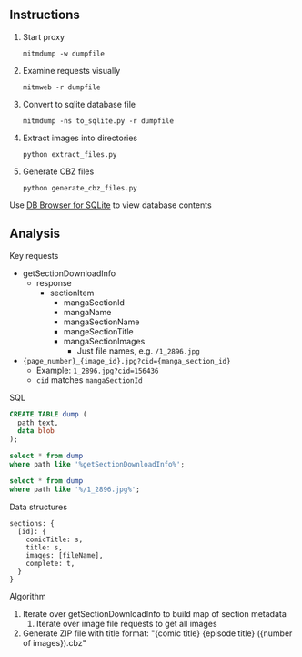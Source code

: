 ## Instructions

1. Start proxy
   ```
   mitmdump -w dumpfile
   ```
1. Examine requests visually
   ```
   mitmweb -r dumpfile
   ```
1. Convert to sqlite database file
   ```
   mitmdump -ns to_sqlite.py -r dumpfile
   ```
1. Extract images into directories
   ```
   python extract_files.py
   ```
1. Generate CBZ files
   ```
   python generate_cbz_files.py
   ```

Use [DB Browser for SQLite](https://sqlitebrowser.org/) to view database contents

## Analysis

Key requests

- getSectionDownloadInfo
  - response
    - sectionItem
      - mangaSectionId
      - mangaName
      - mangaSectionName
      - mangeSectionTitle
      - mangaSectionImages
        - Just file names, e.g. `/1_2896.jpg`
- `{page_number}_{image_id}.jpg?cid={manga_section_id}`
  - Example: `1_2896.jpg?cid=156436`
  - `cid` matches `mangaSectionId`

SQL

```sql
CREATE TABLE dump (
  path text,
  data blob
);

select * from dump
where path like '%getSectionDownloadInfo%';

select * from dump
where path like '%/1_2896.jpg%';
```

Data structures

```
sections: {
  [id]: {
    comicTitle: s,
    title: s,
    images: [fileName],
    complete: t,
  }
}
```

Algorithm

1. Iterate over getSectionDownloadInfo to build map of section metadata
   1. Iterate over image file requests to get all images
1. Generate ZIP file with title format: "{comic title} {episode title} ({number of images}).cbz"
